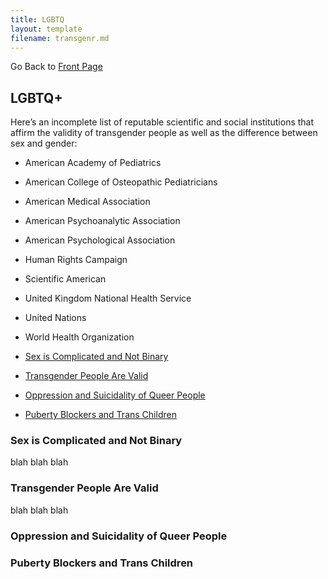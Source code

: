 ```yaml
---
title: LGBTQ
layout: template
filename: transgenr.md
--- 
```


Go Back to [Front Page](index.md)

## LGBTQ+
Here’s an incomplete list of reputable scientific and social institutions that affirm the validity of transgender people as well as the difference between sex and gender:
- American Academy of Pediatrics
- American College of Osteopathic Pediatricians
- American Medical Association
- American Psychoanalytic Association
- American Psychological Association
- Human Rights Campaign
- Scientific American
- United Kingdom National Health Service
- United Nations
- World Health Organization

- [Sex is Complicated and Not Binary](#sex-is-complicated-and-not-a-binary)
- [Transgender People Are Valid](#transgender-people-are-valid)
- [Oppression and Suicidality of Queer People](#oppression-and-suicidality-of-queer-people)
- [Puberty Blockers and Trans Children](#puberty-blockers-and-trans-children)

### Sex is Complicated and Not Binary
blah
blah
blah

### Transgender People Are Valid
blah
blah
blah

### Oppression and Suicidality of Queer People

### Puberty Blockers and Trans Children
